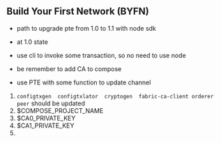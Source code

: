 ## Build Your First Network (BYFN)

+ path to upgrade pte from 1.0 to 1.1 with node sdk

+ at 1.0 state
+ use cli to invoke some transaction, so no need to use node
+ be remember to add CA to compose
+ use PTE with some function to update channel


1. `configtxgen  configtxlator  cryptogen  fabric-ca-client orderer  peer` should be updated
2. $COMPOSE_PROJECT_NAME
3. $CA0_PRIVATE_KEY
4. $CA1_PRIVATE_KEY
4. 
